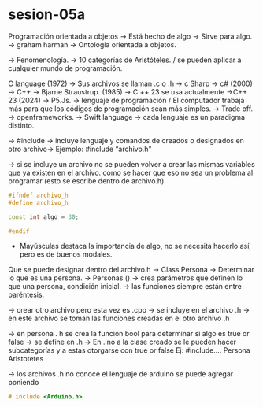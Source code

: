 # sesion-05a

Programación orientada a objetos
→ Está hecho de algo
→ Sirve para algo. → graham harman
→ Ontología orientada a objetos.

→ Fenomenología.
→ 10 categorías de Aristóteles. / se pueden aplicar a
cualquier mundo de programación.

 C language (1972)
→ Sus archivos se llaman .c o .h
→ c Sharp → c#  (2000)
→ C++ → Bjarne Straustrup. (1985) → C ++ 23 se usa actualmente
→C++ 23 (2024)
→ P5.Js. → lenguaje de programación / El computador trabaja más para que los códigos de programación sean más simples. → Trade off.
→ openframeworks.
→ Swift language
→ cada lenguaje es un paradigma distinto.

→ #include → incluye lenguaje y comandos de creados o designados en otro archivo→ Ejemplo: #include “archivo.h"

→ si se incluye un archivo no se pueden volver a crear las mismas variables que ya existen en el archivo.
como se hacer que eso no sea un problema al programar (esto se escribe dentro de archivo.h)

```cpp
#ifndef archivo_h
#define archivo_h

const int algo = 30;

#endif
```

* Mayúsculas destaca la importancia de algo, no se necesita hacerlo así, pero es de buenos modales.

Que se puede designar dentro del archivo.h
→ Class Persona → Determinar lo que es una persona.
→ Personas () → crea parámetros que definen lo que una persona, condición inicial.
→ las funciones siempre están entre paréntesis.

→ crear otro archivo pero esta vez es .cpp
→ se incluye en el archivo .h
→ en este archivo se toman las funciones creadas en el otro archivo .h

→ en persona . h se crea la función bool para determinar si algo es true or false
→ se define en .h
→  En .ino a la clase creado se le pueden hacer subcategorías y a estas otorgarse con true or false
Ej: #include….
Persona Aristotetes

→ los archivos .h no conoce el lenguaje de arduino se puede agregar poniendo

```cpp
# include <Arduino.h>
```
